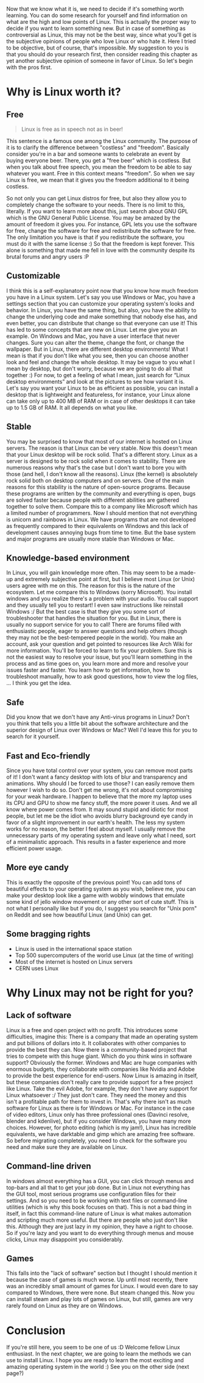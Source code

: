 Now that we know what it is, we need to decide if it's something worth learning. You can do some research for yourself and find information on what are the high and low points of Linux. This is actually the proper way to decide if you want to learn something new. But in case of something as controversial as Linux, this may not be the best way, since what you'll get is the subjective opinions of people who love Linux or who hate it. Here I tried to be objective, but of course, that's impossible. My suggestion to you is that you should do your research first, then consider reading this chapter as yet another subjective opinion of someone in favor of Linux. So let's begin with the pros first.

# Why is Linux worth it?

## Free

> Linux is free as in speech not as in beer!

This sentence is a famous one among the Linux community. The purpose of it is to clarify the difference between "costless" and "freedom". Basically consider you're in a bar and someone wants to celebrate an event by buying everyone beer. There, you get a "free beer" which is costless. But when you talk about free speech, you mean the freedom to be able to say whatever you want. Free in this context means "freedom". So when we say Linux is free, we mean that it gives you the freedom additional to it being costless.

So not only you can get Linux distros for free, but also they allow you to completely change the software to your needs. There is no limit to this, literally. If you want to learn more about this, just search about GNU GPL which is the GNU General Public License. You may be amazed by the amount of freedom it gives you. For instance, GPL lets you use the software for free, change the software for free and redistribute the software for free. The only limitation you have is that if you redistribute the software, you must do it with the same license :) So that the freedom is kept forever. This alone is something that made me fell in love with the community despite its brutal forums and angry users :P

## Customizable

I think this is a self-explanatory point now that you know how much freedom you have in a Linux system. Let's say you use Windows or Mac, you have a settings section that you can customize your operating system's looks and behavior. In Linux, you have the same thing, but also, you have the ability to change the underlying code and make something that nobody else has, and even better, you can distribute that change so that everyone can use it! This has led to some concepts that are new on Linux. Let me give you an example. On Windows and Mac, you have a user interface that never changes. Sure you can alter the theme, change the font, or change the wallpaper. But in Linux, there are different desktop environments! What I mean is that if you don't like what you see, then you can choose another look and feel and change the whole desktop. It may be vague to you what I mean by desktop, but don't worry, because we are going to do all that together :) For now, to get a feeling of what I mean, just search for “Linux desktop environments” and look at the pictures to see how variant it is. Let's say you want your Linux to be as efficient as possible, you can install a desktop that is lightweight and featureless, for instance, your Linux alone can take only up to 400 MB of RAM or in case of other desktops it can take up to 1.5 GB of RAM. It all depends on what you like.

## Stable

You may be surprised to know that most of our internet is hosted on Linux servers. The reason is that Linux can be very stable. Now this doesn't mean that your Linux desktop will be rock solid. That's a different story. Linux as a server is designed to be rock solid when it comes to stability. There are numerous reasons why that's the case but I don't want to bore you with those (and hell, I don't know all the reasons). Linux (the kernel) is absolutely rock solid both on desktop computers and on servers. One of the main reasons for this stability is the nature of open-source programs. Because these programs are written by the community and everything is open, bugs are solved faster because people with different abilities are gathered together to solve them. Compare this to a company like Microsoft which has a limited number of programmers. Now I should mention that not everything is unicorn and rainbows in Linux. We have programs that are not developed as frequently compared to their equivalents on Windows and this lack of development causes annoying bugs from time to time. But the base system and major programs are usually more stable than Windows or Mac.

## Knowledge-based environment

In Linux, you will gain knowledge more often. This may seem to be a made-up and extremely subjective point at first, but I believe most Linux (or Unix) users agree with me on this. The reason for this is the nature of the ecosystem. Let me compare this to Windows (sorry Microsoft). You install windows and you realize there's a problem with your audio. You call support and they usually tell you to restart! I even saw instructions like reinstall Windows :/ But the best case is that they give you some sort of troubleshooter that handles the situation for you. But in Linux, there is usually no support service for you to call! There are forums filled with enthusiastic people, eager to answer questions and help others (though they may not be the best-tempered people in the world). You make an account, ask your question and get pointed to resources like Arch Wiki for more information. You'll be forced to learn to fix your problem. Sure this is not the easiest way to resolve your issue, but you'll learn something in the process and as time goes on, you learn more and more and resolve your issues faster and faster. You learn how to get information, how to troubleshoot manually, how to ask good questions, how to view the log files, ... I think you get the idea.

## Safe

Did you know that we don't have any Anti-virus programs in Linux? Don't you think that tells you a little bit about the software architecture and the superior design of Linux over Windows or Mac? Well I'd leave this for you to search for it yourself.

## Fast and Eco-friendly

Since you have total control over your system, you can remove most parts of it! I don't want a fancy desktop with lots of blur and transparency and animations. Why should I be forced to use those? I can easily remove them however I wish to do so. Don't get me wrong, it's not about compromising for your weak hardware. I happen to believe that the more my laptop uses its CPU and GPU to show me fancy stuff, the more power it uses. And we all know where power comes from. It may sound stupid and idiotic for most people, but let me be the idiot who avoids blurry background eye candy in favor of a slight improvement in our earth's health. The less my system works for no reason, the better I feel about myself. I usually remove the unnecessary parts of my operating system and leave only what I need, sort of a minimalistic approach. This results in a faster experience and more efficient power usage.

## More eye candy

This is exactly the opposite of the previous point! You can add tons of beautiful effects to your operating system as you wish, believe me, you can make your desktop look like a game with wobbly windows that emulate some kind of jello window movement or any other sort of cute stuff. This is not what I personally like but if you do, I suggest you search for "Unix porn" on Reddit and see how beautiful Linux (and Unix) can get.

## Some bragging rights

- Linux is used in the international space station
- Top 500 supercomputers of the world use Linux (at the time of writing)
- Most of the internet is hosted on Linux servers
- CERN uses Linux

# Why Linux may not be right for you?

## Lack of software

Linux is a free and open project with no profit. This introduces some difficulties, imagine this: There is a company that made an operating system and put billions of dollars into it. It collaborates with other companies to provide the best they can. Now there is a community-based project that tries to compete with this huge giant. Which do you think wins in software support? Obviously the former. Windows and Mac are huge companies with enormous budgets, they collaborate with companies like Nvidia and Adobe to provide the best experience for end-users. Now Linux is amazing in itself, but these companies don't really care to provide support for a free project like Linux. Take the evil Adobe, for example, they don't have any support for Linux whatsoever :/ They just don't care. They need the money and this isn't a profitable path for them to invest in. That's why there isn't as much software for Linux as there is for Windows or Mac. For instance in the case of video editors, Linux only has three professional ones (Davinci resolve, blender and kdenlive), but if you consider Windows, you have many more choices. However, for photo editing (which is my jam!), Linux has incredible equivalents, we have darktable and gimp which are amazing free software. So before migrating completely, you need to check for the software you need and make sure they are available on Linux.

## Command-line driven

In windows almost everything has a GUI, you can click through menus and top-bars and all that to get your job done. But in Linux not everything has the GUI tool, most serious programs use configuration files for their settings. And so you need to be working with text files or command-line utilities (which is why this book focuses on that). This is not a bad thing in itself, in fact this command-line nature of Linux is what makes automation and scripting much more useful. But there are people who just don't like this. Although they are just lazy in my opinion, they have a right to choose. So if you're lazy and you want to do everything through menus and mouse clicks, Linux may disappoint you considerably.

## Games

This falls into the "lack of software" section but I thought I should mention it because the case of games is much worse. Up until most recently, there was an incredibly small amount of games for Linux. I would even dare to say compared to Windows, there were none. But steam changed this. Now you can install steam and play lots of games on Linux, but still, games are very rarely found on Linux as they are on Windows.

# Conclusion

If you're still here, you seem to be one of us :D Welcome fellow Linux enthusiast. In the next chapter, we are going to learn the methods we can use to install Linux. I hope you are ready to learn the most exciting and amazing operating system in the world :) See you on the other side (next page?)

